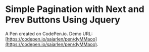 # Simple Pagination with Next and  Prev Buttons Using Jquery

A Pen created on CodePen.io. Demo URL: [https://codepen.io/saiarlen/pen/dyMMaoo](https://codepen.io/saiarlen/pen/dyMMaoo).
